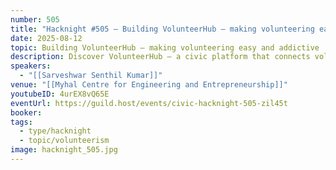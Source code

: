 ```yaml
---
number: 505
title: "Hacknight #505 – Building VolunteerHub — making volunteering easy and addictive"
date: 2025-08-12
topic: Building VolunteerHub — making volunteering easy and addictive
description: Discover VolunteerHub — a civic platform that connects volunteers with meaningful local opportunities. Learn how it leverages smart matching, verification, and incentive systems to make community engagement easier, transparent, and impactful.
speakers:
  - "[[Sarveshwar Senthil Kumar]]"
venue: "[[Myhal Centre for Engineering and Entrepreneurship]]"
youtubeID: 4urEX8vQ65E
eventUrl: https://guild.host/events/civic-hacknight-505-zil45t
booker:
tags:
  - type/hacknight
  - topic/volunteerism
image: hacknight_505.jpg
---
```


